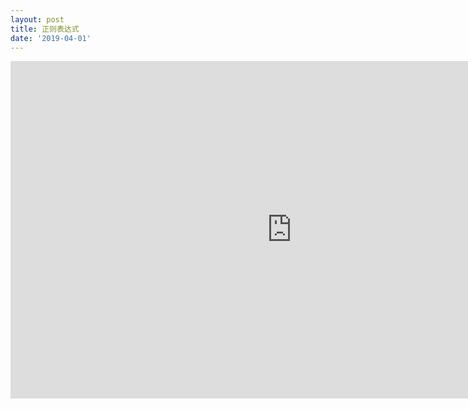 ```yaml
---
layout: post
title: 正则表达式
date: '2019-04-01'
---
```



<iframe src="http://www.xmind.net/embed/tHP2" width="900px" height="540px" frameborder="0" scrolling="no"></iframe>

